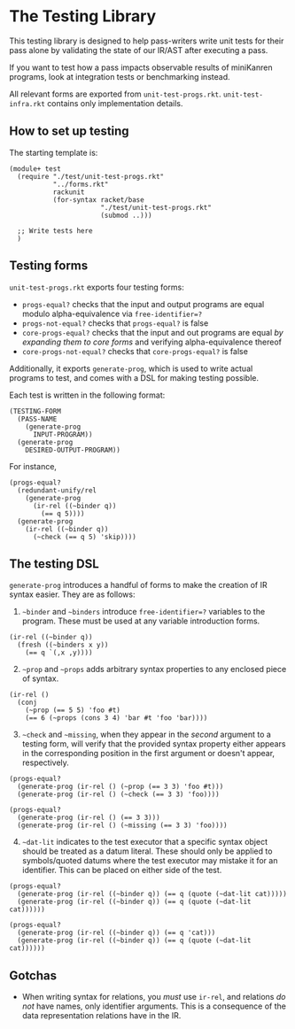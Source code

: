 # The Testing Library

This testing library is designed to help pass-writers write unit tests for their pass alone
by validating the state of our IR/AST after executing a pass.

If you want to test how a pass impacts observable results of miniKanren programs, look at
integration tests or benchmarking instead.

All relevant forms are exported from `unit-test-progs.rkt`. `unit-test-infra.rkt` contains
only implementation details.

## How to set up testing

The starting template is:
```racket
(module+ test
  (require "./test/unit-test-progs.rkt"
           "../forms.rkt"
           rackunit
           (for-syntax racket/base
                       "./test/unit-test-progs.rkt"
                       (submod ..)))
  
  ;; Write tests here
  )
```

## Testing forms

`unit-test-progs.rkt` exports four testing forms:

- `progs-equal?` checks that the input and output programs are equal modulo alpha-equivalence via `free-identifier=?`
- `progs-not-equal?` checks that `progs-equal?` is false
- `core-progs-equal?` checks that the input and out programs are equal _by expanding them to core forms_ and verifying alpha-equivalence thereof
- `core-progs-not-equal?` checks that `core-progs-equal?` is false

Additionally, it exports `generate-prog`, which is used to write actual programs to test, and comes with a DSL for making testing possible.

Each test is written in the following format:

```racket
(TESTING-FORM
  (PASS-NAME
    (generate-prog
      INPUT-PROGRAM))
  (generate-prog
    DESIRED-OUTPUT-PROGRAM))
```

For instance,

```racket
(progs-equal?
  (redundant-unify/rel
    (generate-prog
      (ir-rel ((~binder q))
        (== q 5))))
  (generate-prog
    (ir-rel ((~binder q))
      (~check (== q 5) 'skip))))
```

## The testing DSL
`generate-prog` introduces a handful of forms to make the creation of IR syntax easier. They are as follows:

1. `~binder` and `~binders` introduce `free-identifier=?` variables to the program. These must be used at any variable introduction forms.

```racket
(ir-rel ((~binder q))
  (fresh ((~binders x y))
    (== q `(,x ,y))))
```

2. `~prop` and `~props` adds arbitrary syntax properties to any enclosed piece of syntax.

```racket
(ir-rel ()
  (conj
    (~prop (== 5 5) 'foo #t)
    (== 6 (~props (cons 3 4) 'bar #t 'foo 'bar))))
```

3. `~check` and `~missing`, when they appear in the _second_ argument to a testing form, will verify that the provided syntax property either appears in the corresponding position in the first argument or doesn't appear, respectively.

```racket
(progs-equal?
  (generate-prog (ir-rel () (~prop (== 3 3) 'foo #t)))
  (generate-prog (ir-rel () (~check (== 3 3) 'foo))))

(progs-equal?
  (generate-prog (ir-rel () (== 3 3)))
  (generate-prog (ir-rel () (~missing (== 3 3) 'foo))))
```

4. `~dat-lit` indicates to the test executor that a specific syntax object should be treated as a datum literal. These should only be applied to symbols/quoted datums where the test executor may mistake it for an identifier. This can be placed on either side of the test.

```racket
(progs-equal?
  (generate-prog (ir-rel ((~binder q)) (== q (quote (~dat-lit cat)))))
  (generate-prog (ir-rel ((~binder q)) (== q (quote (~dat-lit cat))))))

(progs-equal?
  (generate-prog (ir-rel ((~binder q)) (== q 'cat)))
  (generate-prog (ir-rel ((~binder q)) (== q (quote (~dat-lit cat))))))
```

## Gotchas
- When writing syntax for relations, you *must* use `ir-rel`, and relations *do not* have names, only identifier arguments. This is a consequence of the data representation relations have in the IR.

